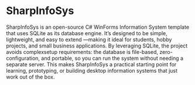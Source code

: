 # SharpInfoSys
SharpInfoSys is an open-source C# WinForms Information System template that uses SQLite as its database engine. It’s designed to be simple, lightweight, and easy to extend —making it ideal for students, hobby projects, and small business applications. By leveraging SQLite, the project avoids complexsetup requirements: the database is file-based, zero-configuration, and portable, so you can run the system without needing a separate server. This makes SharpInfoSys a practical starting point for learning, prototyping, or building desktop information systems that just work out of the box.
